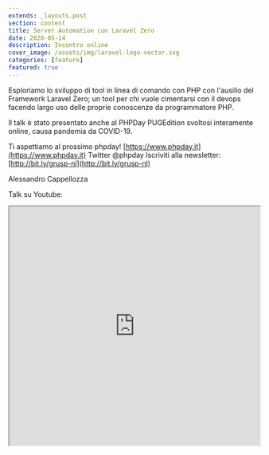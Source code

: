 ```yaml
---
extends: _layouts.post
section: content
title: Server Automation con Laravel Zero
date: 2020-05-14
description: Incontro online
cover_image: /assets/img/laravel-logo-vector.svg
categories: [feature]
featured: true
---
```

Esploriamo lo sviluppo di tool in linea di comando con PHP con l'ausilio del Framework Laravel Zero; un tool per chi vuole cimentarsi con il devops facendo largo uso delle proprie conoscenze da programmatore PHP.

Il talk è stato presentato anche al PHPDay PUGEdition svoltosi interamente online, causa pandemia da COVID-19.

Ti aspettiamo al prossimo phpday!
[https://www.phpday.it](https://www.phpday.it)
Twitter @phpday
Iscriviti alla newsletter: [http://bit.ly/grusp-nl](http://bit.ly/grusp-nl)

Alessandro Cappellozza

Talk su Youtube:
<iframe width="100%" height="480" src="https://youtu.be/NQCkMkiB-s4" /></iframe>
